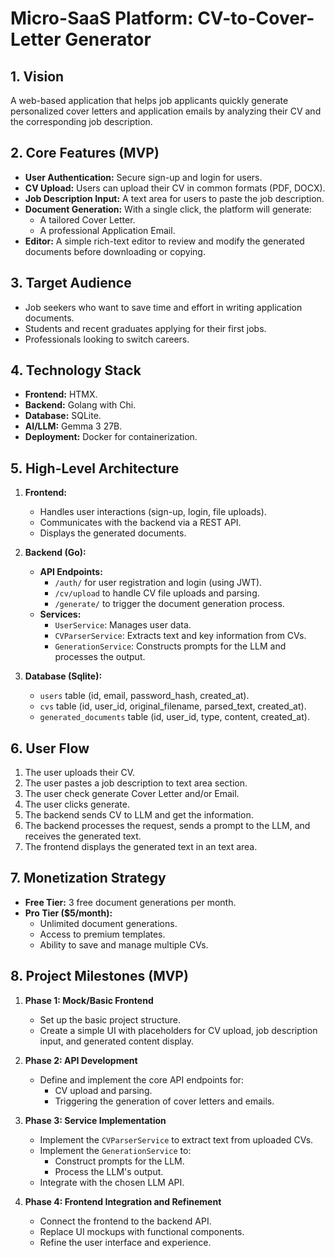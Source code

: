 
# Micro-SaaS Platform: CV-to-Cover-Letter Generator

## 1. Vision

A web-based application that helps job applicants quickly generate personalized cover letters and application emails by analyzing their CV and the corresponding job description.

## 2. Core Features (MVP)

*   **User Authentication:** Secure sign-up and login for users.
*   **CV Upload:** Users can upload their CV in common formats (PDF, DOCX).
*   **Job Description Input:** A text area for users to paste the job description.
*   **Document Generation:** With a single click, the platform will generate:
    *   A tailored Cover Letter.
    *   A professional Application Email.
*   **Editor:** A simple rich-text editor to review and modify the generated documents before downloading or copying.

## 3. Target Audience

*   Job seekers who want to save time and effort in writing application documents.
*   Students and recent graduates applying for their first jobs.
*   Professionals looking to switch careers.

## 4. Technology Stack

*   **Frontend:** HTMX.
*   **Backend:** Golang with Chi.
*   **Database:** SQLite.
*   **AI/LLM:** Gemma 3 27B.
*   **Deployment:** Docker for containerization.

## 5. High-Level Architecture

1.  **Frontend:**
    *   Handles user interactions (sign-up, login, file uploads).
    *   Communicates with the backend via a REST API.
    *   Displays the generated documents.

2.  **Backend (Go):**
    *   **API Endpoints:**
        *   `/auth/` for user registration and login (using JWT).
        *   `/cv/upload` to handle CV file uploads and parsing.
        *   `/generate/` to trigger the document generation process.
    *   **Services:**
        *   `UserService`: Manages user data.
        *   `CVParserService`: Extracts text and key information from CVs.
        *   `GenerationService`: Constructs prompts for the LLM and processes the output.

3.  **Database (Sqlite):**
    *   `users` table (id, email, password_hash, created_at).
    *   `cvs` table (id, user_id, original_filename, parsed_text, created_at).
    *   `generated_documents` table (id, user_id, type, content, created_at).

## 6. User Flow

1.  The user uploads their CV.
2.  The user pastes a job description to text area section.
3.  The user check generate Cover Letter and/or Email.
4.  The user clicks generate.
5.  The backend sends CV to LLM and get the information.
6.  The backend processes the request, sends a prompt to the LLM, and receives the generated text.
7.  The frontend displays the generated text in an text area.

## 7. Monetization Strategy

*   **Free Tier:** 3 free document generations per month.
*   **Pro Tier ($5/month):**
    *   Unlimited document generations.
    *   Access to premium templates.
    *   Ability to save and manage multiple CVs.

## 8. Project Milestones (MVP)

1.  **Phase 1: Mock/Basic Frontend**
    *   Set up the basic project structure.
    *   Create a simple UI with placeholders for CV upload, job description input, and generated content display.

2.  **Phase 2: API Development**
    *   Define and implement the core API endpoints for:
        *   CV upload and parsing.
        *   Triggering the generation of cover letters and emails.

3.  **Phase 3: Service Implementation**
    *   Implement the `CVParserService` to extract text from uploaded CVs.
    *   Implement the `GenerationService` to:
        *   Construct prompts for the LLM.
        *   Process the LLM's output.
    *   Integrate with the chosen LLM API.

4.  **Phase 4: Frontend Integration and Refinement**
    *   Connect the frontend to the backend API.
    *   Replace UI mockups with functional components.
    *   Refine the user interface and experience.
